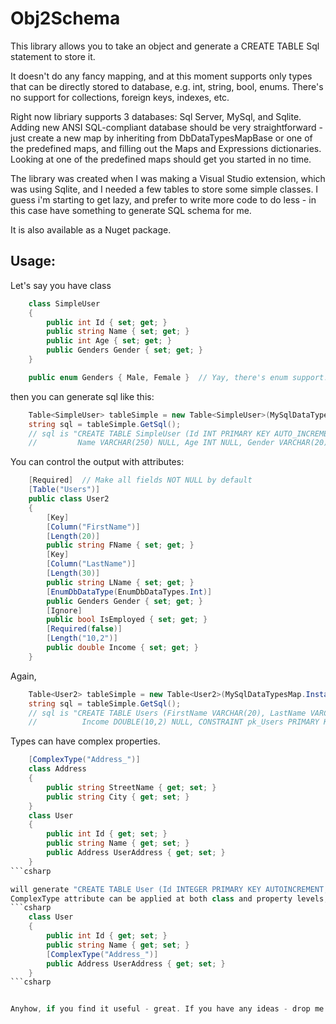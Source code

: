 ﻿Obj2Schema
==========


This library allows you to take an object and generate a CREATE TABLE Sql statement to store it.

It doesn't do any fancy mapping, and at this moment supports only types that can be directly stored to database, e.g. int, string, bool, enums.
There's no support for collections, foreign keys, indexes, etc.

Right now libriary supports 3 databases: Sql Server, MySql, and Sqlite. Adding new ANSI SQL-compliant database should be very straightforward - 
just create a new map by inheriting from DbDataTypesMapBase or one of the predefined maps, and filling out the Maps and Expressions dictionaries.
Looking at one of the predefined maps should get you started in no time.

The library was created when I was making a Visual Studio extension, which was using Sqlite, and I needed a few tables to store some simple classes.
I guess i'm starting to get lazy, and prefer to write more code to do less - in this case have something to generate SQL schema for me.

It is also available as a Nuget package.


Usage:
------

Let's say you have class

```csharp
    class SimpleUser
    {
        public int Id { set; get; }
        public string Name { set; get; }
        public int Age { set; get; }
        public Genders Gender { set; get; }
    }

    public enum Genders { Male, Female }  // Yay, there's enum support! Take that, EF!
```

then you can generate sql like this:

```csharp
	Table<SimpleUser> tableSimple = new Table<SimpleUser>(MySqlDataTypesMap.Instance);
	string sql = tableSimple.GetSql();
	// sql is "CREATE TABLE SimpleUser (Id INT PRIMARY KEY AUTO_INCREMENT, 
	//         Name VARCHAR(250) NULL, Age INT NULL, Gender VARCHAR(20) NULL)"
```


You can control the output with attributes:

```csharp
    [Required]  // Make all fields NOT NULL by default
    [Table("Users")]
    public class User2
    {
        [Key]
        [Column("FirstName")]
        [Length(20)]
        public string FName { set; get; }
        [Key]
        [Column("LastName")]
        [Length(30)]
        public string LName { set; get; }
        [EnumDbDataType(EnumDbDataTypes.Int)]
        public Genders Gender { set; get; }
        [Ignore]
        public bool IsEmployed { set; get; }
        [Required(false)]
        [Length("10,2")]
        public double Income { set; get; }
    }
```

Again,

```csharp
	Table<User2> tableSimple = new Table<User2>(MySqlDataTypesMap.Instance);
	string sql = tableSimple.GetSql();
	// sql is "CREATE TABLE Users (FirstName VARCHAR(20), LastName VARCHAR(30), Gender INT NOT NULL, 
	//			Income DOUBLE(10,2) NULL, CONSTRAINT pk_Users PRIMARY KEY (FirstName, LastName))"
```

Types can have complex properties.

```csharp
    [ComplexType("Address_")]
    class Address
    {
        public string StreetName { get; set; }
        public string City { get; set; }
    }
    class User
    {
        public int Id { get; set; }
        public string Name { get; set; }
        public Address UserAddress { get; set; }
    }
```csharp

will generate "CREATE TABLE User (Id INTEGER PRIMARY KEY AUTOINCREMENT, Name TEXT NULL, Address_StreetName TEXT NULL, Address_City TEXT NULL)".
ComplexType attribute can be applied at both class and property levels, so the output for the following class will be same.
```csharp
    class User
    {
        public int Id { get; set; }
        public string Name { get; set; }
		[ComplexType("Address_")]
        public Address UserAddress { get; set; }
    }
```csharp


Anyhow, if you find it useful - great. If you have any ideas - drop me a line at evgeni at etcoding dot com.